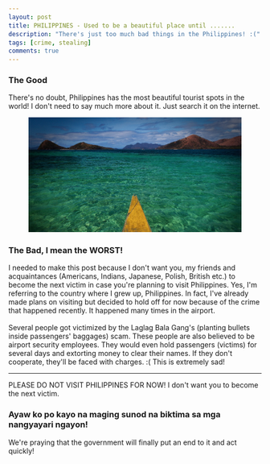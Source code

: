 ```yaml
---
layout: post
title: PHILIPPINES - Used to be a beautiful place until .......
description: "There's just too much bad things in the Philippines! :("
tags: [crime, stealing]
comments: true
---
```


### The Good

There's no doubt, Philippines has the most beautiful tourist spots in the world! I don't need to say much more about it. Just search it on the internet.

<figure>
    <a href="/images/yellowboat.jpg"><img src="/images/yellowboat.jpg"></a>
</figure>

### The Bad, I mean the WORST!

I needed to make this post because I don't want you, my friends and acquaintances (Americans, Indians, Japanese, Polish, British etc.) to become the next victim in case you're planning to visit Philippines. Yes, I'm referring to the country where I grew up, Philippines. In fact, I've already made plans on visiting but decided to hold off for now because of the crime that happened recently. It happened many times in the airport.<br/>
<br/>
Several people got victimized by the Laglag Bala Gang's (planting bullets inside passengers' baggages) scam. These people are also believed to be airport security employees. They would even hold passengers (victims) for several days and extorting money to clear their names. If they don't cooperate, they'll be faced with charges. :( This is extremely sad!

---
PLEASE DO NOT VISIT PHILIPPINES FOR NOW! I don't want you to become the next victim.

### Ayaw ko po kayo na maging sunod na biktima sa mga nangyayari ngayon!

We're praying that the government will finally put an end to it and act quickly!
